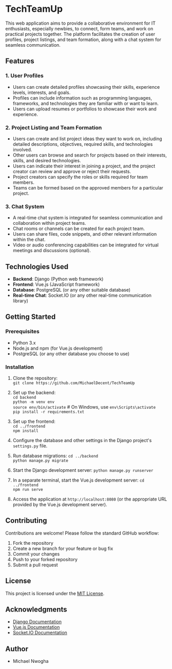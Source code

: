 # TechTeamUp
This web application aims to provide a collaborative environment for IT enthusiasts, especially newbies, to connect, form teams, and work on practical projects together. The platform facilitates the creation of user profiles, project listings, and team formation, along with a chat system for seamless communication.

## Features

### 1. User Profiles
- Users can create detailed profiles showcasing their skills, experience levels, interests, and goals.
- Profiles can include information such as programming languages, frameworks, and technologies they are familiar with or want to learn.
- Users can upload resumes or portfolios to showcase their work and experience.

### 2. Project Listing and Team Formation
- Users can create and list project ideas they want to work on, including detailed descriptions, objectives, required skills, and technologies involved.
- Other users can browse and search for projects based on their interests, skills, and desired technologies.
- Users can indicate their interest in joining a project, and the project creator can review and approve or reject their requests.
- Project creators can specify the roles or skills required for team members.
- Teams can be formed based on the approved members for a particular project.

### 3. Chat System
- A real-time chat system is integrated for seamless communication and collaboration within project teams.
- Chat rooms or channels can be created for each project team.
- Users can share files, code snippets, and other relevant information within the chat.
- Video or audio conferencing capabilities can be integrated for virtual meetings and discussions (optional).

## Technologies Used
- **Backend**: Django (Python web framework)
- **Frontend**: Vue.js (JavaScript framework)
- **Database**: PostgreSQL (or any other suitable database)
- **Real-time Chat**: Socket.IO (or any other real-time communication library)

## Getting Started

### Prerequisites
- Python 3.x
- Node.js and npm (for Vue.js development)
- PostgreSQL (or any other database you choose to use)

### Installation

1. Clone the repository:\
   `git clone https://github.com/MichaelDecent/TechTeamUp`

2. Set up the backend:\
   `cd backend`\
   `python -m venv env`\
   `source env/bin/activate` # On Windows, use `env\Scripts\activate`\
   `pip install -r requirements.txt`

3. Set up the frontend:\
   `cd ../frontend`\
   `npm install`

4. Configure the database and other settings in the Django project's `settings.py` file.

5. Run database migrations:
   `cd ../backend`\
   `python manage.py migrate`

6. Start the Django development server:
   `python manage.py runserver`

7. In a separate terminal, start the Vue.js development server:
   `cd ../frontend`\
   `npm run serve`
8. Access the application at `http://localhost:8080` (or the appropriate URL provided by the Vue.js development server).

## Contributing
Contributions are welcome! Please follow the standard GitHub workflow:

1. Fork the repository
2. Create a new branch for your feature or bug fix
3. Commit your changes
4. Push to your forked repository
5. Submit a pull request

## License
This project is licensed under the [MIT License](LICENSE).

## Acknowledgments
- [Django Documentation](https://docs.djangoproject.com/)
- [Vue.js Documentation](https://vuejs.org/v2/guide/)
- [Socket.IO Documentation](https://socket.io/docs/v4/)

## Author
- Michael Nwogha


   
